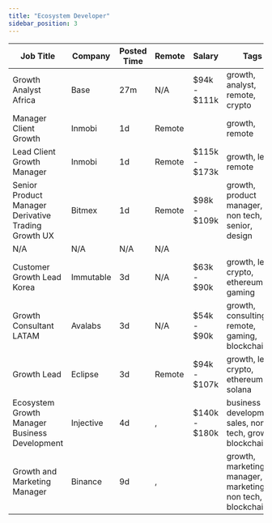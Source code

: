 ```yaml
---
title: "Ecosystem Developer"
sidebar_position: 3
---
```


| Job Title | Company | Posted Time | Remote | Salary | Tags | Apply Link |
|-----------|---------|-------------|--------|--------|------|------------|
| Growth Analyst Africa | Base | 27m | N/A | $94k - $111k | growth, analyst, remote, crypto | [Apply](https://web3.career/growth-analyst-africa-base/138221) |
| Manager Client Growth | Inmobi | 1d | Remote |  | growth, remote | [Apply](https://web3.career/manager-client-growth-inmobi/138156) |
| Lead Client Growth Manager | Inmobi | 1d | Remote | $115k - $173k | growth, lead, remote | [Apply](https://web3.career/lead-client-growth-manager-inmobi/104919) |
| Senior Product Manager Derivative Trading Growth UX | Bitmex | 1d | Remote | $98k - $109k | growth, product manager, non tech, senior, design | [Apply](https://web3.career/senior-product-manager-derivative-trading-growth-ux-bitmex/138136) |
| N/A | N/A | N/A | N/A |  |  | [Apply](https://web3.career/metana) |
| Customer Growth Lead Korea | Immutable | 3d | N/A | $63k - $90k | growth, lead, crypto, ethereum, gaming | [Apply](https://web3.career/customer-growth-lead-korea-immutable/138054) |
| Growth Consultant LATAM | Avalabs | 3d | N/A | $54k - $90k | growth, consulting, remote, gaming, blockchain | [Apply](https://web3.career/growth-consultant-latam-avalabs/80818) |
| Growth Lead | Eclipse | 3d | Remote | $94k - $107k | growth, lead, crypto, ethereum, solana | [Apply](https://web3.career/growth-lead-eclipse/137954) |
| Ecosystem Growth Manager Business Development | Injective | 4d | , | $140k - $180k | business development, sales, non tech, growth, blockchain | [Apply](https://web3.career/ecosystem-growth-manager-business-development-injective/137921) |
| Growth and Marketing Manager | Binance | 9d | , |  | growth, marketing manager, marketing, non tech, blockchain | [Apply](https://web3.career/growth-and-marketing-manager-binance/137749) |
